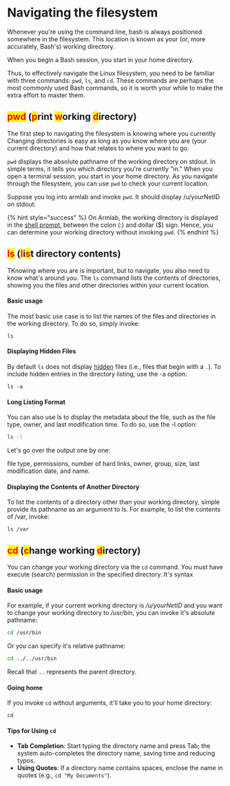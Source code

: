 # Navigating the filesystem

Whenever you're using the command line, bash is always positioned somewhere in the filesystem. This location is known as your (or, more accurately, Bash's) working directory.

When you begin a Bash session, you start in your home directory.&#x20;



Thus, to effectively navigate the Linux filesystem, you need to be familiar with three commands: `pwd`, `ls`, and `cd`. These commands are perhaps the most commonly used Bash commands, so it is worth your while to make the extra effort to master them.

## <mark style="color:red;">pwd</mark> (<mark style="color:red;">p</mark>rint <mark style="color:red;">w</mark>orking <mark style="color:red;">d</mark>irectory)

The first step to navigating the filesystem is knowing where you currently Changing directories is easy as long as you know where you are (your current directory) and how that relates to where you want to go.

`pwd` displays the absolute pathname of the working directory on stdout. In simple terms, it tells you which directory you're currently "in." When you open a terminal session, you start in your home directory. As you navigate through the filesystem, you can use `pwd` to check your current location. &#x20;

Suppose you log into armlab and invoke `pwd`. It should display /u/yourNetID on stdout:

{% hint style="success" %}
On Armlab, the working directory is displayed in the [shell prompt](../warm-up-commands.md#shell-prompt), between the colon (:) and dollar ($) sign. Hence, you can determine your working directory without invoking `pwd`.&#x20;
{% endhint %}

## <mark style="color:red;">ls</mark> (<mark style="color:red;">l</mark>i<mark style="color:red;">s</mark>t directory contents)

TKnowing where you are is important, but to navigate, you also need to know what's around you. The `ls` command lists the contents of directories, showing you the files and other directories within your current location.

#### Basic usage

The most basic use case is to list the names of the files and directories in the working directory. To do so, simply invoke:

```
ls
```

#### Displaying Hidden Files

By default `ls` does not display [hidden](../filesystem/notable-directories.md#hidden-files-directories) files (i.e., files that begin with a `.`). To include hidden entries in the directory listing, use the -a option:

```
ls -a
```

#### Long Listing Format

You can also use ls to display the metadata about the file, such as the file type, owner, and last modification time. To do so, use the -l option:

```bash
ls -l
```

Let's go over the output one by one:

file type, permissions, number of hard links, owner, group, size, last modification date, and name. &#x20;

#### Displaying the Contents of Another Directory

To list the contents of a directory other than your working directory, simple provide its pathname as an argument to ls. For example, to list the contents of /var, invoke:

```
ls /var
```

## <mark style="color:red;">cd</mark> (<mark style="color:red;">c</mark>hange working <mark style="color:red;">d</mark>irectory)

You can change your working directory via the `cd` command. You must have execute (search) permission in the specified directory. It's syntax

#### Basic usage

For example, if your current working directory is _/u/yourNetID_ and you want to change your working directory to _/usr/bin_, you can invoke it's absolute pathname:

```bash
cd /usr/bin
```

Or you can specify it's relative pathname:

```bash
cd ../../usr/bin
```

Recall that `..` represents the parent directory.&#x20;

#### Going home

If you invoke `cd` without arguments, it'll take you to your home directory:&#x20;

```
cd
```

#### Tips for Using `cd`

* **Tab Completion**: Start typing the directory name and press Tab; the system auto-completes the directory name, saving time and reducing typos.
* **Using Quotes**: If a directory name contains spaces, enclose the name in quotes (e.g., `cd "My Documents"`).

##
